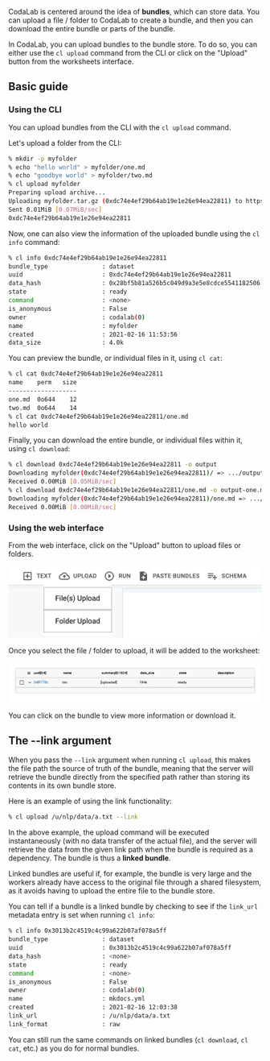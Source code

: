 CodaLab is centered around the idea of **bundles**, which can store data. You can upload a file / folder to CodaLab to create a bundle, and then you can download the entire bundle or parts of the bundle.

In CodaLab, you can upload bundles to the bundle store. To do so, you can either use the `cl upload` command from the CLI or click on the "Upload" button from the worksheets interface.

## Basic guide

### Using the CLI

You can upload bundles from the CLI with the `cl upload` command.

Let's upload a folder from the CLI:

``` bash
% mkdir -p myfolder
% echo "hello world" > myfolder/one.md
% echo "goodbye world" > myfolder/two.md
% cl upload myfolder
Preparing upload archive...
Uploading myfolder.tar.gz (0xdc74e4ef29b64ab19e1e26e94ea22811) to https://worksheets-dev.codalab.org
Sent 0.01MiB [0.07MiB/sec]    
0xdc74e4ef29b64ab19e1e26e94ea22811
```

Now, one can also view the information of the uploaded bundle using the `cl info` command:

``` bash
% cl info 0xdc74e4ef29b64ab19e1e26e94ea22811
bundle_type               : dataset
uuid                      : 0xdc74e4ef29b64ab19e1e26e94ea22811
data_hash                 : 0x28bf5b81a526b5c049d9a3e5e8cdce5541182506
state                     : ready
command                   : <none>
is_anonymous              : False
owner                     : codalab(0)
name                      : myfolder
created                   : 2021-02-16 11:53:56
data_size                 : 4.0k
```

You can preview the bundle, or individual files in it, using `cl cat`:

``` bash
% cl cat 0xdc74e4ef29b64ab19e1e26e94ea22811
name    perm   size
-------------------
one.md  0o644    12
two.md  0o644    14
% cl cat 0xdc74e4ef29b64ab19e1e26e94ea22811/one.md
hello world
```

Finally, you can download the entire bundle, or individual files within it, using `cl download`:

``` bash
% cl download 0xdc74e4ef29b64ab19e1e26e94ea22811 -o output
Downloading myfolder(0xdc74e4ef29b64ab19e1e26e94ea22811)/ => .../output
Received 0.00MiB [0.05MiB/sec] 
% cl download 0xdc74e4ef29b64ab19e1e26e94ea22811/one.md -o output-one.md
Downloading myfolder(0xdc74e4ef29b64ab19e1e26e94ea22811)/one.md => .../output-one.md
Received 0.00MiB [0.00MiB/sec]
```

### Using the web interface

From the web interface, click on the "Upload" button to upload files or folders.

![upload](../../images/upload.png)

Once you select the file / folder to upload, it will be added to the worksheet:

![uploaded](../../images/uploaded.png)

You can click on the bundle to view more information or download it.

## The --link argument

When you pass the `--link` argument when running `cl upload`, this makes the file path the source of truth of the bundle, meaning that the server will retrieve the bundle directly from the specified path rather than storing its contents in its own bundle store. 

Here is an example of using the link functionality:

```bash
% cl upload /u/nlp/data/a.txt --link
```

In the above example, the upload command will be executed instantaneously (with no data transfer of the actual file), and the server will retrieve the data from the given link path when the bundle is required as a dependency. The bundle is thus a **linked bundle**.

Linked bundles are useful if, for example, the bundle is very large and the workers already have access to the original file through a shared filesystem, as it avoids having to upload the entire file to the bundle store.

You can tell if a bundle is a linked bundle by checking to see if the `link_url` metadata entry is set when running `cl info`:

``` bash
% cl info 0x3013b2c4519c4c99a622b07af078a5ff
bundle_type               : dataset
uuid                      : 0x3013b2c4519c4c99a622b07af078a5ff
data_hash                 : <none>
state                     : ready
command                   : <none>
is_anonymous              : False
owner                     : codalab(0)
name                      : mkdocs.yml
created                   : 2021-02-16 12:03:38
link_url                  : /u/nlp/data/a.txt
link_format               : raw
```

You can still run the same commands on linked bundles (`cl download`, `cl cat`, etc.) as you do for normal bundles.
